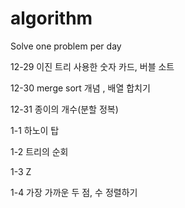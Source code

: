 # algorithm
Solve one problem per day

12-29
이진 트리 사용한 숫자 카드,
버블 소트 

12-30
merge sort 개념 , 배열 합치기

12-31
종이의 개수(분할 정복)

1-1
하노이 탑 

1-2
트리의 순회

1-3
Z

1-4
가장 가까운 두 점,  수 정렬하기
